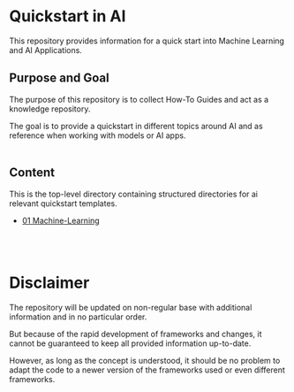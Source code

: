 # Quickstart in AI

This repository provides information for a quick start into Machine Learning and AI Applications.

## Purpose and Goal
The purpose of this repository is to collect How-To Guides and act as a knowledge repository.

The goal is to provide a quickstart in different topics around AI and as reference when working with models or AI apps.
<br/><br/>

## Content

This is the top-level directory containing structured directories for ai relevant quickstart templates.

* [01 Machine-Learning](/01_machine_learning) 

<br/><br/>


# Disclaimer

The repository will be updated on non-regular base with additional information and in no particular order.

But because of the rapid development of frameworks and changes, it cannot be guaranteed to keep all provided information up-to-date.

However, as long as the concept is understood, it should be no problem to adapt the code to a newer version of the frameworks used or even different frameworks.

